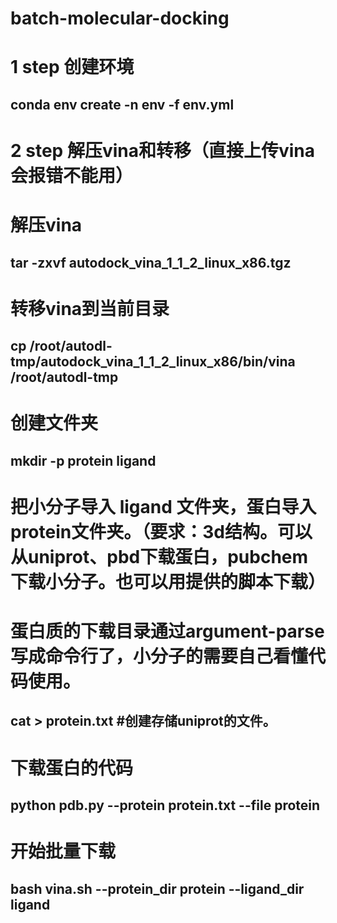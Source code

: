 # batch-molecular-docking

<h1>1 step 创建环境<br>
<h2>conda env create -n env -f env.yml <br>

<h1>2 step 解压vina和转移（直接上传vina会报错不能用）<br>

<h1>解压vina <br>
<h2>tar -zxvf autodock_vina_1_1_2_linux_x86.tgz<br>

<h1>转移vina到当前目录<br>
<h2>cp /root/autodl-tmp/autodock_vina_1_1_2_linux_x86/bin/vina /root/autodl-tmp <br>

<h1>创建文件夹<br>
<h2>mkdir -p protein ligand <br>

<h1>把小分子导入 ligand 文件夹，蛋白导入protein文件夹。（要求：3d结构。可以从uniprot、pbd下载蛋白，pubchem下载小分子。也可以用提供的脚本下载）<br>

<h1>蛋白质的下载目录通过argument-parse写成命令行了，小分子的需要自己看懂代码使用。<br>
<h2>cat > protein.txt #创建存储uniprot的文件。<br>

<h1>下载蛋白的代码<br>
<h2>python pdb.py --protein protein.txt --file protein <br>

<h1>开始批量下载<br>
<h2>bash vina.sh --protein_dir protein  --ligand_dir ligand <br>
